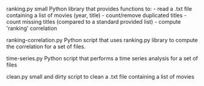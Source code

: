 ranking.py                      small Python library that provides functions to:
                                - read a .txt file containing a list of movies (year, title)
                                - count/remove duplicated titles
                                - count missing titles (compared to a standard provided list)
                                - compute 'ranking' correlation

ranking-correlation.py          Python script that uses ranking.py library to compute the correlation
                                for a set of files.
							
time-series.py                  Python script that performs a time series analysis for a set of files

clean.py                        small and dirty script to clean a .txt file containing a list of movies



							